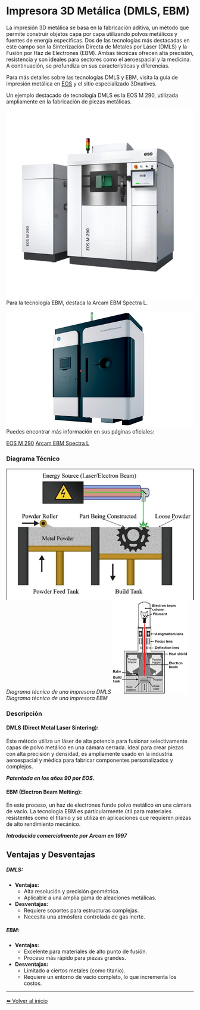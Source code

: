 # Impresora 3D Metálica (DMLS, EBM) 
La impresión 3D metálica se basa en la fabricación aditiva, un método que permite construir objetos capa por capa utilizando polvos metálicos y fuentes de energía específicas. Dos de las tecnologías más destacadas en este campo son la Sinterización Directa de Metales por Láser (DMLS) y la Fusión por Haz de Electrones (EBM). Ambas técnicas ofrecen alta precisión, resistencia y son ideales para sectores como el aeroespacial y la medicina. A continuación, se profundiza en sus características y diferencias.

Para más detalles sobre las tecnologías DMLS y EBM, visita la guía de impresión metálica en [EOS](https://www.eos.info/) y el sitio especializado 3Dnatives.


Un ejemplo destacado de tecnología DMLS es la EOS M 290, utilizada ampliamente en la fabricación de piezas metálicas.

![alt text](image-5.png) Para la tecnología EBM, destaca la Arcam EBM Spectra L. 

![alt text](image-7.png)Puedes encontrar más información en sus páginas oficiales:


[EOS M 290](https://www.eos.info/)
[Arcam EBM Spectra L](https://www.3dmaquinser.com/productos/spectra-l/)

### Diagrama Técnico
![alt text](image.png)
*Diagrama técnico de una impresora DMLS*
![alt text](image-1.png)
*Diagrama técnico de una impresora EBM*

### Descripción

#### DMLS (Direct Metal Laser Sintering):
Este método utiliza un láser de alta potencia para fusionar selectivamente capas de polvo metálico en una cámara cerrada. Ideal para crear piezas con alta precisión y densidad, es ampliamente usado en la industria aeroespacial y médica para fabricar componentes personalizados y complejos. 

***Patentada en los años 90 por EOS.***

#### EBM (Electron Beam Melting):
En este proceso, un haz de electrones funde polvo metálico en una cámara de vacío. La tecnología EBM es particularmente útil para materiales resistentes como el titanio y se utiliza en aplicaciones que requieren piezas de alto rendimiento mecánico.

***Introducida comercialmente por Arcam en 1997​***

 



## Ventajas y Desventajas
##### ***DMLS:***
- **Ventajas:**
    - Alta resolución y precisión geométrica.
    - Aplicable a una amplia gama de aleaciones metálicas.
- **Desventajas:**
    - Requiere soportes para estructuras complejas.
    - Necesita una atmósfera controlada de gas inerte.
##### ***EBM:***
- **Ventajas:**
    - Excelente para materiales de alto punto de fusión.
    - Proceso más rápido para piezas grandes.
- **Desventajas:**
    - Limitado a ciertos metales (como titanio).
    - Requiere un entorno de vacío completo, lo que incrementa los costos.
---
[⬅️ Volver al inicio](#impresora-3d-metálica-dmls-ebm)
